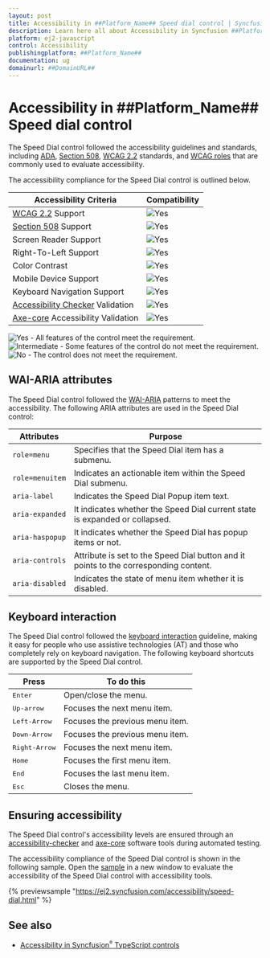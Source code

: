 ```yaml
---
layout: post
title: Accessibility in ##Platform_Name## Speed dial control | Syncfusion
description: Learn here all about Accessibility in Syncfusion ##Platform_Name## Speed dial control of Syncfusion Essential JS 2 and more.
platform: ej2-javascript
control: Accessibility 
publishingplatform: ##Platform_Name##
documentation: ug
domainurl: ##DomainURL##
---
```


# Accessibility in ##Platform_Name## Speed dial control

The Speed Dial control followed the accessibility guidelines and standards, including [ADA](https://www.ada.gov/), [Section 508](https://www.section508.gov/), [WCAG 2.2](https://www.w3.org/TR/WCAG22/) standards, and [WCAG roles](https://www.w3.org/TR/wai-aria/#roles) that are commonly used to evaluate accessibility.

The accessibility compliance for the Speed Dial control is outlined below.

| Accessibility Criteria | Compatibility |
| -- | -- |
| [WCAG 2.2](https://www.w3.org/TR/WCAG22/) Support | <img src="https://cdn.syncfusion.com/content/images/landing-page/yes.png" alt="Yes"> |
| [Section 508](https://www.section508.gov/) Support | <img src="https://cdn.syncfusion.com/content/images/landing-page/yes.png" alt="Yes"> |
| Screen Reader Support | <img src="https://cdn.syncfusion.com/content/images/landing-page/yes.png" alt="Yes"> |
| Right-To-Left Support | <img src="https://cdn.syncfusion.com/content/images/landing-page/yes.png" alt="Yes"> |
| Color Contrast | <img src="https://cdn.syncfusion.com/content/images/landing-page/yes.png" alt="Yes"> |
| Mobile Device Support | <img src="https://cdn.syncfusion.com/content/images/landing-page/yes.png" alt="Yes"> |
| Keyboard Navigation Support | <img src="https://cdn.syncfusion.com/content/images/landing-page/yes.png" alt="Yes"> |
| [Accessibility Checker](https://www.npmjs.com/package/accessibility-checker) Validation | <img src="https://cdn.syncfusion.com/content/images/landing-page/yes.png" alt="Yes"> |
| [Axe-core](https://www.npmjs.com/package/axe-core) Accessibility Validation | <img src="https://cdn.syncfusion.com/content/images/landing-page/yes.png" alt="Yes"> |

<style>
    .post .post-content img {
        display: inline-block;
        margin: 0.5em 0;
    }
</style>

<div><img src="https://cdn.syncfusion.com/content/images/landing-page/yes.png" alt="Yes"> - All features of the control meet the requirement.</div>

<div><img src="https://cdn.syncfusion.com/content/images/landing-page/intermediate.png" alt="Intermediate"> - Some features of the control do not meet the requirement.</div>

<div><img src="https://cdn.syncfusion.com/content/images/landing-page/no.png" alt="No"> - The control does not meet the requirement.</div>

## WAI-ARIA attributes

The Speed Dial control followed the [WAI-ARIA](https://www.w3.org/WAI/ARIA/apg/patterns/menubar/) patterns to meet the accessibility. The following ARIA attributes are used in the Speed Dial control:

| Attributes | Purpose  |
| ------------ | ----------------------- |
| `role=menu` | Specifies that the Speed Dial item has a submenu.|
| `role=menuitem` | Indicates an actionable item within the Speed Dial submenu. |
| `aria-label` | Indicates the Speed Dial Popup item text. |
| `aria-expanded` | It indicates whether the Speed Dial current state is expanded or collapsed. |
| `aria-haspopup` | It indicates whether the Speed Dial has popup items or not. |
| `aria-controls` | Attribute is set to the Speed Dial button and it points to the corresponding content. |
| `aria-disabled` | Indicates the state of menu item whether it is disabled. |

## Keyboard interaction

The Speed Dial control followed the [keyboard interaction](https://www.w3.org/WAI/ARIA/apg/patterns/menubar/#keyboardinteraction) guideline, making it easy for people who use assistive technologies (AT) and those who completely rely on keyboard navigation. The following keyboard shortcuts are supported by the Speed Dial control.

| **Press** | **To do this** |
|------------|-------------------|
| <kbd>Enter</kbd> | Open/close the menu. |
| <kbd>Up-arrow </kbd> | Focuses the next menu item. |
| <kbd>Left-Arrow</kbd> | Focuses the previous menu item. |
| <kbd>Down-Arrow</kbd> | Focuses the previous menu item. |
| <kbd>Right-Arrow</kbd> | Focuses the next menu item. |
| <kbd>Home</kbd> | Focuses the first menu item. |
| <kbd>End</kbd> | Focuses the last menu item. |
| <kbd>Esc</kbd> | Closes the menu. |

## Ensuring accessibility

The Speed Dial control's accessibility levels are ensured through an [accessibility-checker](https://www.npmjs.com/package/accessibility-checker) and [axe-core](https://www.npmjs.com/package/axe-core) software tools during automated testing.

The accessibility compliance of the Speed Dial control is shown in the following sample. Open the [sample](https://ej2.syncfusion.com/accessibility/speed-dial.html) in a new window to evaluate the accessibility of the Speed Dial control with accessibility tools.

{% previewsample "https://ej2.syncfusion.com/accessibility/speed-dial.html" %}

## See also

* [Accessibility in Syncfusion<sup style="font-size:70%">&reg;</sup> TypeScript controls](../common/accessibility)
